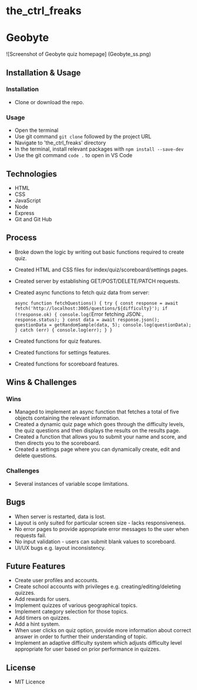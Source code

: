 # the_ctrl_freaks
# Geobyte
![Screenshot of Geobyte quiz homepage]
(Geobyte_ss.png)

## Installation & Usage

### Installation
* Clone or download the repo.

### Usage
* Open the terminal
* Use git command `git clone` followed by the project URL 
* Navigate to 'the_ctrl_freaks' directory
* In the terminal, install relevant packages with `npm install --save-dev` 
* Use the git command `code .` to open in VS Code

## Technologies
* HTML
* CSS
* JavaScript
* Node
* Express
* Git and Git Hub

## Process
* Broke down the logic by writing out basic functions required to create quiz.
* Created HTML and CSS files for index/quiz/scoreboard/settings pages.
* Created server by establishing GET/POST/DELETE/PATCH requests.
* Created async functions to fetch quiz data from server:
    
    `async function fetchQuestions() {
    try {
        const response = await fetch('http://localhost:3005/questions/${difficulty}');
        if (!response.ok) {
            console.log(`Error fetching JSON:`, response.status);
        }
        const data = await response.json();
        questionData = getRandomSample(data, 5);
        console.log(questionData);
    } catch (err) {
        console.log(err);
    }
}`

* Created functions for quiz features. 
* Created functions for settings features.
* Created functions for scoreboard features.

## Wins & Challenges

### Wins
* Managed to implement an async function that fetches a total of five objects containing the relevant information.
* Created a dynamic quiz page which goes through the difficulty levels, the quiz questions and then displays the results on the results page.
* Created a function that allows you to submit your name and score, and then directs you to the scoreboard.
* Created a settings page where you can dynamically create, edit and delete questions.

### Challenges
* Several instances of variable scope limitations.

## Bugs
* When server is restarted, data is lost.
* Layout is only suited for particular screen size - lacks responsiveness.
* No error pages to provide appropriate error messages to the user when requests fail.
* No input validation - users can submit blank values to scoreboard.
* UI/UX bugs e.g. layout inconsistency.

## Future Features
* Create user profiles and accounts.
* Create school accounts with privileges e.g. creating/editing/deleting quizzes.
* Add rewards for users.
* Implement quizzes of various geographical topics.
* Implement category selection for those topics. 
* Add timers on quizzes. 
* Add a hint system.
* When user clicks on quiz option, provide more information about correct answer in order to further their understanding of topic.
* Implement an adaptive difficulty system which adjusts difficulty level appropriate for user based on prior performance in quizzes.

## License
* MIT Licence


